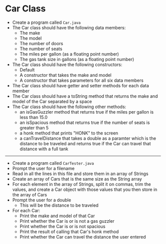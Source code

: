 # Car Class

- Create a program called `Car.java`
- The Car class should have the following data members:
  - The make
  - The model
  - The number of doors
  - The number of seats
  - The miles per gallon (as a floating point number)
  - The gas tank size in gallons (as a floating point number)
- The Car class should have the following constructors:
  - Default
  - A constructor that takes the make and model
  - A constructor that takes parameters for all six data members
- The Car class should have getter and setter methods for each data member
- The Car class should have a toString method that returns the make and model of the Car separated by a space
- The Car class should have the following other methods:
  - an isGasGuzzler method that returns true if the miles per gallon is less than 15.0
  - an isSpacious method that returns true if the number of seats is greater than 5
  - a honk method that prints "HONK" to the screen
  - a canTravelDistance that takes a double as a paramter which is the distance to be traveled and returns true if the Car can travel that distance with a full tank
- - - -
* Create a program called `CarTester.java`
* Prompt the user for a filename
* Read in all the lines in this file and store them in an array of Strings
* Create an array of Cars that is the same size as the String array
* For each element in the array of Strings, split it on commas, trim the values, and create a Car object with those values that you then store in the array of Cars
* Prompt the user for a double
  * This will be the distance to be traveled
* For each Car:
  * Print the make and model of that Car
  * Print whether the Car is or is not a gas guzzler
  * Print whether the Car is or is not spacious
  * Print the result of calling that Car's honk method
  * Print whether the Car can travel the distance the user entered


